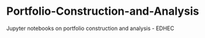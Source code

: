 # Portfolio-Construction-and-Analysis
Jupyter notebooks on portfolio construction and analysis - EDHEC
